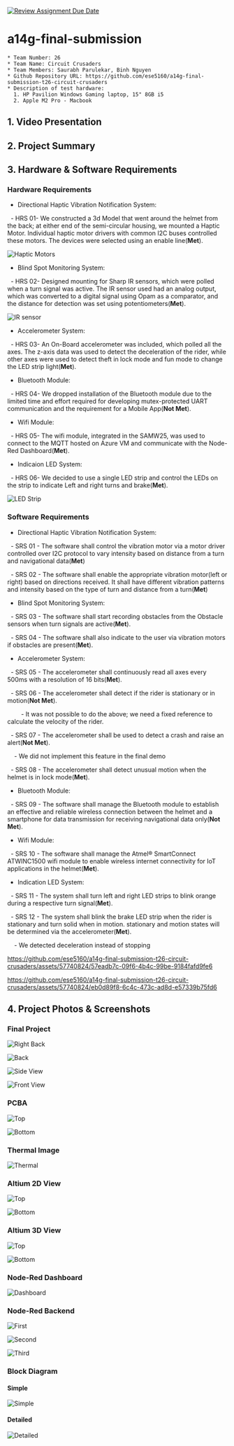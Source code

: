 [![Review Assignment Due Date](https://classroom.github.com/assets/deadline-readme-button-24ddc0f5d75046c5622901739e7c5dd533143b0c8e959d652212380cedb1ea36.svg)](https://classroom.github.com/a/kzkUPShx)
# a14g-final-submission

    * Team Number: 26
    * Team Name: Circuit Crusaders
    * Team Members: Saurabh Parulekar, Binh Nguyen
    * Github Repository URL: https://github.com/ese5160/a14g-final-submission-t26-circuit-crusaders
    * Description of test hardware: 
      1. HP Pavilion Windows Gaming laptop, 15" 8GB i5
      2. Apple M2 Pro - Macbook 

## 1. Video Presentation

## 2. Project Summary

## 3. Hardware & Software Requirements

### Hardware Requirements

- Directional Haptic Vibration Notification System:

  - HRS 01- We constructed a 3d Model that went around the helmet from the back; at either end of the semi-circular housing, we mounted a Haptic Motor. Individual haptic motor drivers with common I2C buses controlled these motors. The devices were selected using an enable line(**Met**).

![Haptic Motors](https://github.com/ese5160/a14g-final-submission-t26-circuit-crusaders/blob/main/images/Haptic%20Motors.jpg)

- Blind Spot Monitoring System:

  - HRS 02- Designed mounting for Sharp IR sensors, which were polled when a turn signal was active. The IR sensor used had an analog output, which was converted to a digital signal using Opam as a comparator, and the distance for detection was set using potentiometers(**Met**).

![IR sensor](https://github.com/ese5160/a14g-final-submission-t26-circuit-crusaders/blob/main/images/IRsensors.jpg)

- Accelerometer System:

  - HRS 03- An On-Board accelerometer was included, which polled all the axes. The z-axis data was used to detect the deceleration of the rider, while other axes were used to detect theft in lock mode and fun mode to change the LED strip light(**Met**).


- Bluetooth Module:

  - HRS 04- We dropped installation of the Bluetooth module due to the limited time and effort required for developing mutex-protected UART communication and the requirement for a Mobile App(**Not Met**).

- Wifi Module:

  - HRS 05- The wifi module, integrated in the SAMW25, was used to connect to the MQTT hosted on Azure VM and communicate with the Node-Red Dashboard(**Met**).

- Indicaion LED System:

  - HRS 06- We decided to use a single LED strip and control the LEDs on the strip to indicate Left and right turns and brake(**Met**).

![LED Strip](https://github.com/ese5160/a14g-final-submission-t26-circuit-crusaders/blob/main/images/Back%20with%20with%20Helmet.jpg)

### Software Requirements

- Directional Haptic Vibration Notification System:

  - SRS 01 - The software shall control the vibration motor via a motor driver controlled over I2C protocol to vary intensity based on distance from a turn and navigational data(**Met**)

  - SRS 02 - The software shall enable the appropriate vibration motor(left or right) based on directions received. It shall have different vibration patterns and intensity based on the type of turn and distance from a turn(**Met**)

- Blind Spot Monitoring System:

  - SRS 03 - The software shall start recording obstacles from the Obstacle sensors when turn signals are active(**Met**).

  - SRS 04 - The software shall also indicate to the user via vibration motors if obstacles are present(**Met**).

- Accelerometer System:

  - SRS 05 - The accelerometer shall continuously read all axes every 500ms with a resolution of 16 bits(**Met**).

  - SRS 06 - The accelerometer shall detect if the rider is stationary or in motion(**Not Met**).

        - It was not possible to do the above; we need a fixed reference to calculate the velocity of the rider.

  - SRS 07 - The accelerometer shall be used to detect a crash and raise an alert(**Not Met**).

    - We did not implement this feature in the final demo

  - SRS 08 - The accelerometer shall detect unusual motion when the helmet is in lock mode(**Met**).

- Bluetooth Module:

  - SRS 09 - The software shall manage the Bluetooth module to establish an effective and reliable wireless connection between the helmet and a smartphone for data transmission for receiving navigational data only(**Not Met**).

- Wifi Module:

  - SRS 10 - The software shall manage the Atmel® SmartConnect ATWINC1500 wifi module to enable wireless internet connectivity for IoT applications in the helmet(**Met**).

- Indication LED System:

  - SRS 11 - The system shall turn left and right LED strips to blink orange during a respective turn signal(**Met**).

  - SRS 12 - The system shall blink the brake LED strip when the rider is stationary and turn solid when in motion. stationary and motion states will be determined via the accelerometer(**Met**).

    - We detected deceleration instead of stopping



https://github.com/ese5160/a14g-final-submission-t26-circuit-crusaders/assets/57740824/57eadb7c-09f6-4b4c-99be-9184fafd9fe6



https://github.com/ese5160/a14g-final-submission-t26-circuit-crusaders/assets/57740824/eb0d89f8-6c4c-473c-ad8d-e57339b75fd6



## 4. Project Photos & Screenshots

### Final Project

![Right Back](https://github.com/ese5160/a14g-final-submission-t26-circuit-crusaders/blob/main/images/Right%20Back%20view.jpg)

![Back](https://github.com/ese5160/a14g-final-submission-t26-circuit-crusaders/blob/main/images/Back.jpg)

![Side View](https://github.com/ese5160/a14g-final-submission-t26-circuit-crusaders/blob/main/images/Back%20with%20with%20Helmet.jpg)

![Front View](https://github.com/ese5160/a14g-final-submission-t26-circuit-crusaders/blob/main/images/Front%20View%20Helmate.jpg)

### PCBA

![Top]()

![Bottom]()

### Thermal Image

![Thermal]()

### Altium 2D View

![Top]()

![Bottom]()

### Altium 3D View

![Top]()

![Bottom]()

### Node-Red Dashboard

![Dashboard]()

### Node-Red Backend

![First]()

![Second]()

![Third]()

### Block Diagram

#### Simple

![Simple]()

#### Detailed

![Detailed]()
